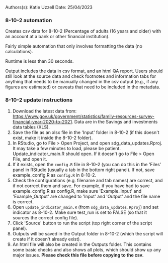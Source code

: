 Authors(s): Katie Uzzell
Date: 25/04/2023

### 8-10-2 automation

Creates csv data for 8-10-2 (Percentage of adults (16 years and older) with an account at a bank or other financial institution).

Fairly simple automation that only involves formatting the data (no calculations). 

Runtime is less than 30 seconds.

Output includes the data in csv format, and an html QA report. Users should still look at the source data and check footnotes and information tabs for anything that needs to be manually changed in the csv output (e.g., if any figures are estimated) or caveats that need to be included in the metadata. 

### 8-10-2 update instructions

1) Download the latest data from: https://www.gov.uk/government/statistics/family-resources-survey-financial-year-2020-to-2021. Data are in the Savings and investments data tables (XLS).
2) Save the file as an xlsx file in the 'Input' folder in 8-10-2 (if this doesn't exist, make it inside the 8-10-2 folder).  
3) In RStudio, go to File > Open Project, and open sdg_data_updates.Rproj. It may take a few minutes to load, please be patient. Update_indicator_main.R should open. If it doesn't go to File > Open File, and open it. 
4) If it exists, open the `config.R` file in 8-10-2 (you can do this in the 'Files' panel in RStudio (usually a tab in the bottom right panel). If not, save example_config.R as `config.R` in 8-10-2.
5) Check the configurations (e.g. filename and tab names) are correct, and if not correct them and save. For example, if you have had to save example_config.R as config.R, make sure 'Example_Input' and 'Example_Output' are changed to 'Input' and 'Output' and the file name is correct.    
6) Open `update_indicator_main.R` (from `sdg_data_updates.Rproj`) and set indicator as 8-10-2. Make sure test_run is set to FALSE (so that it sources the correct config file). 
7) Click 'Source' button to run the script (top right corner of the script panel).  
8) Outputs will be saved in the Output folder in 8-10-2 (which the script will create if it doesn't already exist).  
9) An html file will also be created in the Outputs folder. This contains some basic checks and also shows all plots, which should show up any major issues. **Please check this file before copying to the csv.**
